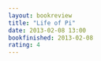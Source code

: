 ```yaml
---
layout: bookreview
title: "Life of Pi"
date: 2013-02-08 13:00
bookfinished: 2013-02-08
rating: 4
---
```


